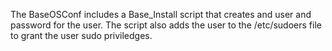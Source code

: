 The BaseOSConf includes a Base_Install script that creates and user and password for the user. The script also adds the user to the /etc/sudoers file to grant the user sudo priviledges. 
